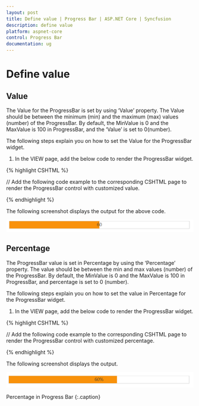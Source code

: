 ```yaml
---
layout: post
title: Define value | Progress Bar | ASP.NET Core | Syncfusion
description: define value
platform: aspnet-core
control: Progress Bar
documentation: ug
---
```


# Define value

## Value

The Value for the ProgressBar is set by using ‘Value’ property. The Value should be between the minimum (min) and the maximum (max) values (number) of the ProgressBar. By default, the MinValue is 0 and the MaxValue is 100 in ProgressBar, and the ‘Value’ is set to 0(number).

The following steps explain you on how to set the Value for the ProgressBar widget.

1. In the VIEW page, add the below code to render the ProgressBar widget.

{% highlight CSHTML  %}

// Add the following code example to the corresponding CSHTML page to render the ProgressBar control with customized value.

<ej-progress-bar id="progressBar" min-value="40" max-value="80" value="60" text="60" height="20" width="500"/>

{% endhighlight %}

The following screenshot displays the output for the above code.

![](Define-value_images/Define-value_img1.png)

## Percentage

The ProgressBar value is set in Percentage by using the ‘Percentage’ property. The value should be between the min and max values (number) of the ProgressBar. By default, the MinValue is 0 and the MaxValue is 100 in ProgressBar, and percentage is set to 0 (number).

The following steps explain you on how to set the value in Percentage for the ProgressBar widget. 

1. In the VIEW page, add the below code to render the ProgressBar widget.

{% highlight CSHTML %}

// Add the following code example to the corresponding CSHTML page to render the ProgressBar control with customized percentage.

<ej-progress-bar id="progressBar" min-value="40" max-value="80" percentage="60" text="60" height="20" width="500"/>

{% endhighlight %}

The following screenshot displays the output.

![](Define-value_images/Define-value_img2.png)

Percentage in Progress Bar
{:.caption}